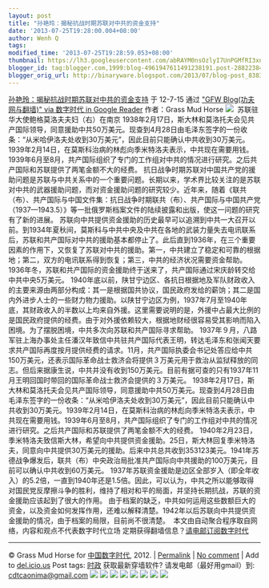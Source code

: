 ```yaml
---
layout: post
title: "孙艳玲：揭秘抗战时期苏联对中共的资金支持"
date: '2013-07-25T19:28:00.004+08:00'
author: Wenh Q
tags:
modified_time: '2013-07-25T19:28:59.053+08:00'
thumbnail: https://lh3.googleusercontent.com/abRAYM0nsOzlyI7UnPGMfRI3xnDlcyGIPR8x_LDWHIW6BTD-CM_lgUcbshbTs74D0nlaHot3Ps6j_MzL-7e1C7yb9XEwCv_rjfhHgo_uY1OueeMsPjY=s72-c
blogger_id: tag:blogger.com,1999:blog-4961947611491238191.post-2882238406076758235
blogger_orig_url: http://binaryware.blogspot.com/2013/07/blog-post_8383.html
---
```

[
孙艳玲：揭秘抗战时期苏联对中共的资金支持](http://feedproxy.google.com/~r/chinagfwblog/~3/0YTcFHfM8Ro/)
于 12-7-15 通过 ["GFW Blog(功夫网与翻墙)" via 数字时代 in Google
Reader](http://feeds2.feedburner.com/chinagfwblog) 作者：Grass Mud Horse
![](https://lh3.googleusercontent.com/abRAYM0nsOzlyI7UnPGMfRI3xnDlcyGIPR8x_LDWHIW6BTD-CM_lgUcbshbTs74D0nlaHot3Ps6j_MzL-7e1C7yb9XEwCv_rjfhHgo_uY1OueeMsPjY) 
苏联驻华大使鲍格莫洛夫夫妇（右）在南京
1938年2月17日，斯大林和莫洛托夫会见共产国际领导，同意援助中共50万美元。现查到4月28日由毛泽东签字的一份收条：“从米哈伊洛夫处收到30万美元”，因此目前只能确认中共收到30万美元。1939年2月14日，在莫斯科治病的林彪向季米特洛夫表示，中共现在需要用钱。1939年6月至8月，共产国际组织了专门的工作组对中共的情况进行研究。之后共产国际和苏联提供了两笔金额不大的经费。
抗日战争时期苏联对中国共产党的援助问题是苏联与中共关系中的一个重要问题。长期以来，学术界比较关注的是苏联对中共的武器援助问题，而对资金援助问题的研究较少。近年来，随着《联共（布）、共产国际与中国文件集：抗日战争时期联共（布）、共产国际与中国共产党（1937—1943.5）》等一批俄罗斯档案文件的陆续披露和出版，使这一问题的研究有了新的进展。
苏联向中共提供资金援助的历史最早可以追溯到中共一大召开以前。到1934年夏秋间，莫斯科与中共中央及中共在各地的武装力量失去电讯联系后，苏联和共产国际对中共的援助基本都停止了。此后直到1936年，在三个重要因素的作用下，又恢复了苏联对中共的援助。第一，中共建立了稳定和可靠的根据地；第二，双方的电讯联系得到恢复；第三，中共的经济状况需要资金帮助。1936年冬，苏联和共产国际的资金援助终于送来了，共产国际通过宋庆龄转交给中共中央5万美元。
1940年底以前，陕甘宁边区、各抗日根据地及军队财政收入的主要来源由两部分构成：其一是根据国共协议，国民政府发给的薪饷；其二是国内外进步人士的一些财力物力援助。以陕甘宁边区为例，1937年7月至1940年底，其财政收入的半数以上均来自外援。这里需要说明的是，外援中占最大比例的是国民政府提供的经费。由于对外援依赖较大，根据地财经很容易受其影响而陷入困境。为了摆脱困境，中共多次向苏联和共产国际寻求帮助。
1937年９月，八路军驻上海办事处主任潘汉年致信中共驻共产国际代表王明，转达毛泽东和张闻天要求共产国际再度按月提供经费的请求。11月，共产国际执委会书记处答应给中共150万美元，还表示国际革命战士救济会将提供３万美元用于救治从监狱释放的同志。但后来据康生说，中共并没有收到150万美元。目前有据可查的只有1937年11月王明回国时带回的国际革命战士救济会提供的３万美元。
1938年2月17日，斯大林和莫洛托夫会见共产国际领导，同意援助中共50万美元。现查到4月28日由毛泽东签字的一份收条：“从米哈伊洛夫处收到30万美元”，因此目前只能确认中共收到30万美元。1939年2月14日，在莫斯科治病的林彪向季米特洛夫表示，中共现在需要用钱。1939年6月至8月，共产国际组织了专门的工作组对中共的情况进行研究。之后共产国际和苏联提供了两笔金额不大的经费。
1940年2月23日，季米特洛夫致信斯大林，希望向中共提供资金援助。25日，斯大林回复季米特洛夫，同意向中共提供30万美元的援助。后来中共总共收到353123美元。1941年苏德战争爆发后，联共（布）中央政治局批准共产国际向中共援助的100万美元，目前可以确认中共收到60万美元。
1937年苏联资金援助是边区全部岁入（即全年收入）的5.2倍，一直到1940年还是1.5倍。因此，可以认为，中共之所以能够取得对国民党反摩擦斗争的胜利，维持了相对和平的局面，并坚持长期抗战，苏联的资金援助应该起到了很大的作用。
由于档案的缺乏，中共如何运用这些数额巨大的资金，以及资金如何发挥作用，还难以解释清楚。1942年以后苏联向中共提供资金援助的情况，由于档案的局限，目前尚不很清楚。 
本文由自动聚合程序取自网络，内容和观点不代表数字时代立场
定期获得翻墙信息？[请电邮订阅数字时代](http://eepurl.com/msuvD)
[](http://eepurl.com/msuvD)
[](http://eepurl.com/msuvD)
[](http://eepurl.com/msuvD)

* * * * *

© Grass Mud Horse for
[中国数字时代](https://chinadigitaltimes.net/chinese), 2012. |
[Permalink](https://chinadigitaltimes.net/chinese/2012/07/%e5%ad%99%e8%89%b3%e7%8e%b2%ef%bc%9a%e6%8f%ad%e7%a7%98%e6%8a%97%e6%88%98%e6%97%b6%e6%9c%9f%e8%8b%8f%e8%81%94%e5%af%b9%e4%b8%ad%e5%85%b1%e7%9a%84%e8%b5%84%e9%87%91%e6%94%af%e6%8c%81/) |
[No
comment](https://chinadigitaltimes.net/chinese/2012/07/%e5%ad%99%e8%89%b3%e7%8e%b2%ef%bc%9a%e6%8f%ad%e7%a7%98%e6%8a%97%e6%88%98%e6%97%b6%e6%9c%9f%e8%8b%8f%e8%81%94%e5%af%b9%e4%b8%ad%e5%85%b1%e7%9a%84%e8%b5%84%e9%87%91%e6%94%af%e6%8c%81/#comments) |
Add to
[del.icio.us](http://del.icio.us/post?url=https://chinadigitaltimes.net/chinese/2012/07/%E5%AD%99%E8%89%B3%E7%8E%B2%EF%BC%9A%E6%8F%AD%E7%A7%98%E6%8A%97%E6%88%98%E6%97%B6%E6%9C%9F%E8%8B%8F%E8%81%94%E5%AF%B9%E4%B8%AD%E5%85%B1%E7%9A%84%E8%B5%84%E9%87%91%E6%94%AF%E6%8C%81/&title=%E5%AD%99%E8%89%B3%E7%8E%B2%EF%BC%9A%E6%8F%AD%E7%A7%98%E6%8A%97%E6%88%98%E6%97%B6%E6%9C%9F%E8%8B%8F%E8%81%94%E5%AF%B9%E4%B8%AD%E5%85%B1%E7%9A%84%E8%B5%84%E9%87%91%E6%94%AF%E6%8C%81)
Post tags:
[时政](https://chinadigitaltimes.net/chinese/tag/%e6%97%b6%e6%94%bf/?category=10466)
获取最新穿墙软件? 请发电邮（最好用gmail）到:
[cdtcaonima@gmail.com](mailto:cdtcaonima@gmail.com)
![](https://lh5.googleusercontent.com/IZiVX6cm577TKZVpjmsL7CFdXnAVFT3Fd_P5vz4u8NlNBeeA1Ig4lvZWeE4Y2_X6AFFnq4tqus46H6HFhogbkpK_4OqcwTwBi9tZeYJAW9EGxievBac) ![](https://lh6.googleusercontent.com/4L8Zxhr7L8eA2zrKSEmLy5MD5j61gO_-FYLoj7VMTm5YmhqNGX5H17wlkey567o3b_-A-ayqJbz-rb8BhviuTuoziaYWxOkyk51-hrj5maejB3EoIxs) ![](https://lh5.googleusercontent.com/KbsUhZcob5dkAzTbaHcq7iOhBcirIRw3b6FLj1Nr3KD3XjjQyvTDSEomJ8uTStw5FjROXQLdP_ocj-OsFFk1eqFu2VDtBpztQze02lReEUOhkce2Fvw) ![](https://lh3.googleusercontent.com/6NM6Nd5tCqiPbxMJcD5ZZpWEdhUwnFvOG4wYvMXtbOCYnF8r1xBGkYIZUGiwNO7gxyXZrl-FONVNkEdD0obrIsxHtRnFRM9rCxvLhqgrvoeztsGNOos) ![](https://lh6.googleusercontent.com/zIf21a6G58HRMTo2-3msKXwrfU12O-rXoTXbbdIJ20atKX-VasTKZ7_pzmza-3TQ6BLN7GdqAoJUrud6SKeioitME44n7Y7LMu_PPh9LQTrC2kqyDfk) ![](https://lh3.googleusercontent.com/ZA0_R04wvKdBllls7phlObbz4LTVA6i8_-ZRI1QELbnviMAl9r9E6c4u-pD5asHrSQ4Wd-DzOEHs0QwfwFF_LPZda4Cuwh7fsIVtIIUzPrkq6igdegU) ![](https://lh6.googleusercontent.com/hVM4t4Wl827KlR5B1jcwS-difGS0enZns55ygT_1mFRc3DpXM0XvrEI6EsZM7jkaSeZMflBhelHx2sIK4I2Pb6UEHSJLpQb9vwlzi1yZDPVMmR_CVhY) ![](https://lh5.googleusercontent.com/oUedCnamkAd04Fx4EEMdx6AX38nPY1K22LKdgacXaF_i2Tdhm1csGPZ5yTpzB6GIrJp_tIflqNxHVzkmLhzaNYLPxiZZkr2pTUwoBuCaKMcyQ6sePac)
